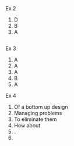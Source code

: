 Ex 2
1. D
2. B
3. A
```
```

Ex 3
1. A
2. A
3. A
4. B
5. A

Ex 4

1. Of a bottom up design 
2. Managing problems
3. To eliminate them
4. How about 
5. .
6. 